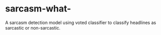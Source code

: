 # sarcasm-what-
A sarcasm detection model using voted classifier to classify headlines as sarcastic or non-sarcastic. 
